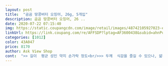 ```yaml
---
layout: post 
title:  "곰곰 땅콩버터 오징어, 26g, 5개입" 
description: 곰곰 땅콩버터 오징어, 26 ..
date: 2020-07-22 07:15:40 
img: https://static.coupangcdn.com/image/retail/images/48742105927023-e2a6c087-573b-4d83-9f83-5a1703b24a6e.jpg 
linkUrl: https://link.coupang.com/re/AFFSDP?lptag=AF3600438&subid=ahnPublicAsk&pageKey=1112187927&itemId=2075821951&vendorItemId=70074925757&traceid=V0-113-1b34fe9622833ba2 
categories: [1012] 
color: 43A047 
price: 8170 
author: Ask View Shop 
cont:  ">> 길이  평균 성인 약지 손가락 정도<br/>>> 두께  식감을 즐길 수 있으나, 얇은 편<br/>>> 땅콩버터가 맛있어도 양념이 과하면 먹은 뒤에 느끼하고 더부룩한데요.<br/> 이 제품은 전혀 그렇지 않습니다.<br/> 뒷맛이 깔끔합니다.<br/><br/>>> 쉽게 뜯을 수 있긴한데 좀 귀찮았네요.<br/><br/>>> 씹는 맛은 제대로 즐길 수 있고, 턱은 안 아프니까요!<br/>>> 영화관, 피크닉 갈 때 챙기기 좋은 사이즈입니다.<br/><br/>>> 오징어 킬러인 저에게 한 팩은 많이 모자랐습니다.<br/> 두 팩 먹어야 먹은 느낌이 들더군요.<br/><br/>>> 조미 건조 오징어를 감안했을 때 이 정도면 씹기 좋은 식감이라고 생각합니다.<br/><br/>>> 조미 오징어치고 간이 약한 편입니다.<br/> 맛있게 약한 편!<br/><br/> - ( 조금 과장해서 ) 바지 주머니에 들어갈 정도로 작은 포켓형입니다.<br/><br/><br/> - 26g 한 팩은 아주 가볍게 애피타이저로 입을 채우는 양입니다.<br/><br/><br/> - gomgom 땅콩버터 오징어는 간이 약한 편이라서, 취향에 따라 소스 곁드리는 것을 추천합니다.<br/><br/><br/> - 달콤 짭조름한 찐 땅콩버터 맛이 오징어에 골고루 베어 있어서 좋더군요.<br/><br/><br/> - 딱딱하지 않아서, 저작근 아프지 않게 씹기 좋습니다.<br/><br/><br/> - 맛깔스러운 노란빛이 오징어에 골고루 퍼져있습니다.<br/><br/><br/> - 먹고 나서, 손에 묻어 나오는 것이 없고 무엇보다 느끼하지 않습니다.<br/><br/><br/> - 오징어 슬라이스가 덩어리져 있어서 뜯어야 합니다.<br/><br/><br/> - 오징어가 한 입에 먹기 편한 크기로 슬라이스 되어 있습니다.<br/> 단, 자잘한 조각도 많습니다.<br/><br/><br/> - 전자레인지에 ‘땅콩버터 오징어를 담은 그릇 + 물이 담긴 컵’을 넣고 30s 돌리면 오징어를 더 촉촉하게 즐길 수 있습니다.<br/><br/><br/> - 패키지를 열었을 때 오징어 냄새가 많이 나지 않고 깔끔합니다.<br/><br/>1) 전자레인지에 30s 돌려먹기<br/>1) 패키지 및 내용물 양<br/>1.<br/> 제품 특징<br/>2) 간장 마요네즈 소스에 찍어 먹기<br/>2) 땅콩버터 오징어 상태 및 맛 / 식감<br/>2.<br/> 즐겨 먹는 법<br/>√  5<br/> - 리보뉴클레오티드아나트륨<br/>√  D<br/> - 소비톨<br/>√  L<br/> - 글루탐산타트륨 (향미증진제)<br/>√  가공버터 (호주산 / 유지방, 코코넛 오일)<br/>√  땅콩보터 (떵콩 중국산)<br/>√  소브산 칼륨 (보존류)<br/>√  식품유형 / 조미 건어포<br/>√  오징어, 우유, 밀, 땅콩 함유<br/>√  원재료명 / 오징어 (페루산)<br/>√  유통기한 / 제조일로부터 12개월까지<br/>√  정제소금<br/>√  정제팜경화유 (식물성정제가공 유지 국산)<br/>√  클리세린지방산에스테르<br/>√  효소처리 스테비아<br/>√ DL 알라닌<br/>√ 내용량 / 130g (26g × 5개입)<br/>√ 분당 (원당, 전분)<br/>√ 제품명 / 곰곰땅콩 버터 오징어<br/>◆ 구매이유<br/>◆ 구매후기<br/>◆ 시식평<br/>.<br/> ★ 재료구성<br/>.<br/> ★ 제품소개<br/>결론  맛이 없는건 아닌데 기대이하임<br/>결론은 음 생각보다 기대이하라 재구매는 안할거같아요<br/>곰곰 땅콩버터 오징어의 맛은 단짠단짠하다보니 26g짜리 하나가 게눈감추듯 사라져 버립니다.<br/> 딱 술안주용입니다.<br/> 아이들 간식으로는 합성 감미료가 많아 비추입니다.<br/> 맥주 안주로는 나름 괜찮습니다.<br/> 캔맥주 하나 정도의 안주로 적당하더군요.<br/> 그런데 역시 합성 감미료가 많아 그냥 땅콩과 마른 오징어가 더 나을듯 싶다는 생각이 들었습니다.<br/> 가격대비 가성비가 좋은것 같아 구매를 했는데 재구매는 고민을 해볼것 같습니다.<br/><br/>그냥 보기만 하면 아쉽잖아요?<br/>그리고 건조합니다.<br/><br/>그리고 맛도 좀 약해요<br/>근데 딱딱해요<br/>나는 영화관에서 먹는 단짠맛이 먹고싶어 하면 사지마세요<br/>당연한거긴 한데 생각보다 더 딱딱하고 건조합니다.<br/><br/>땅콩버터는 워낙 꿀 조합이라 두말할 것도 없이 맛있더군요.<br/><br/>맛이 연해요.<br/>.<br/>양도.<br/>.<br/>보다시피 뭐 입가심하는 정도구요<br/>뭐랄까 좋게 말하면 덜 자극적이고<br/>버터구이는 먹고싶은데 기존꺼는 좀 나한텐 너무 달아 하는 사람이 먹기엔 좋은데<br/>안좋게 말하면 단짠을 먹고싶어서 사기에는 안사는걸 추천하는 정도?<br/>오감만족을 위해 gomgom 땅콩버터 오징어를 먹으면서 드라마를 몰아 봤습니다.<br/><br/>요즘 집에만 있으면서, 드라마와 영화를 엄청 보는데요.<br/><br/>이번에도 쿠팡 A.<br/>I.<br/> 지니가 절 속였습니다.<br/> ㅜ.<br/>ㅜ 합성 감미료의 성분중에 인체에 유해한 것들도 더러 눈에 띄고.<br/> 맛은 단짠단짠하니 사람들이 좋아할만하다 여겨집니다만 솔직히 재구매는 고민이 될 듯 하네요.<br/> 아이들에게는 절대 권할 간식거리는 아닌듯 합니다.<br/> 어른들 술안주용으로만 적당합니다.<br/><br/>이유는 저는 집에 전자렌지가 없어서 그냥 생으로 먹는데요 실제로 생으로 먹는걸 좋아하기도 합니다.<br/><br/>저도 좀 단짠을 먹고싶었는데 종류가 많길레 먹어보려고 산거라 산것만 먹고 다른걸 찾아봐야겠어요 ㅋㅋㅋ<br/>코비드 19의 광풍으로 집에서만 보내야 하는 아이들 군것질 용 겸 제 맥주안주 겸 해서 구매를 했습니다.<br/> 계속 쿠팡 A.<br/>I.<br/> 지니가 저한테 시그널을 보내더군요.<br/> 일전에 지니에게 속아 냉큼 구매했던 제품이 마음에 안들어 그동안 지니를 애써 무시하며 지냈습니다.<br/> 그러다가 또 한번 속아보자라는 심정으로 덜컥 구매를 하고 말았네요.<br/><br/>후기보고 맛있을거같아서 버터구이 종류를 다양하게 먹어보고 비교하려고 샀습니다.<br/><br/>휴대하기 좋은 이런 포켓형도 좋지만, 조금 큰 용량으로 나와도 구매할 의향 있습니다!<br/>" 
---
```


